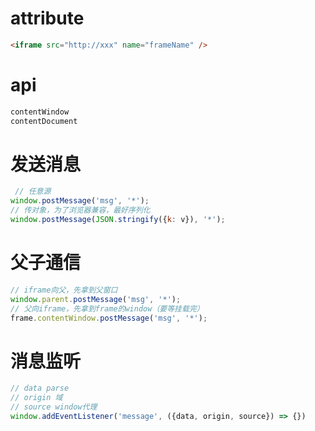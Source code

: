 # attribute

```html
<iframe src="http://xxx" name="frameName" />
```

# api
```html
contentWindow
contentDocument
```

# 发送消息
```javascript
 // 任意源
window.postMessage('msg', '*');
// 传对象，为了浏览器兼容，最好序列化
window.postMessage(JSON.stringify({k: v}), '*');

```
# 父子通信
```javascript
// iframe向父，先拿到父窗口
window.parent.postMessage('msg', '*');
// 父向iframe，先拿到frame的window（要等挂载完）
frame.contentWindow.postMessage('msg', '*');
```

# 消息监听
```javascript
// data parse
// origin 域
// source window代理
window.addEventListener('message', ({data, origin, source}) => {})
```
